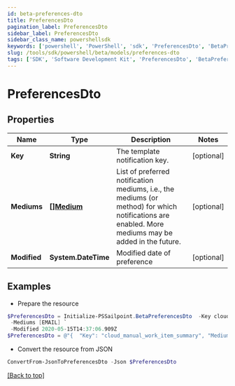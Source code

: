 ```yaml
---
id: beta-preferences-dto
title: PreferencesDto
pagination_label: PreferencesDto
sidebar_label: PreferencesDto
sidebar_class_name: powershellsdk
keywords: ['powershell', 'PowerShell', 'sdk', 'PreferencesDto', 'BetaPreferencesDto'] 
slug: /tools/sdk/powershell/beta/models/preferences-dto
tags: ['SDK', 'Software Development Kit', 'PreferencesDto', 'BetaPreferencesDto']
---
```



# PreferencesDto

## Properties

Name | Type | Description | Notes
------------ | ------------- | ------------- | -------------
**Key** | **String** | The template notification key. | [optional] 
**Mediums** | [**[]Medium**](medium) | List of preferred notification mediums, i.e., the mediums (or method) for which notifications are enabled. More mediums may be added in the future. | [optional] 
**Modified** | **System.DateTime** | Modified date of preference | [optional] 

## Examples

- Prepare the resource
```powershell
$PreferencesDto = Initialize-PSSailpoint.BetaPreferencesDto  -Key cloud_manual_work_item_summary `
 -Mediums [EMAIL] `
 -Modified 2020-05-15T14:37:06.909Z
$PreferencesDto = @"{  "Key": "cloud_manual_work_item_summary", "Mediums": ["EMAIL"], "Modified": "2020-05-15T14:37:06.909Z" }"@
```

- Convert the resource from JSON
```powershell
ConvertFrom-JsonToPreferencesDto -Json $PreferencesDto
```


[[Back to top]](#) 

